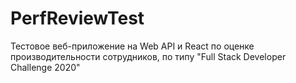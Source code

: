 ﻿# PerfReviewTest

Тестовое веб-приложение на Web API и React по оценке производительности сотрудников, по типу "Full Stack Developer Challenge 2020"
